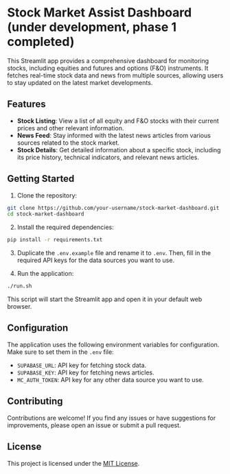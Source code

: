 # Stock Market Assist Dashboard (under development, phase 1 completed)

This Streamlit app provides a comprehensive dashboard for monitoring stocks, including equities and futures and options (F&O) instruments. It fetches real-time stock data and news from multiple sources, allowing users to stay updated on the latest market developments.

## Features

- **Stock Listing**: View a list of all equity and F&O stocks with their current prices and other relevant information.
- **News Feed**: Stay informed with the latest news articles from various sources related to the stock market.
- **Stock Details**: Get detailed information about a specific stock, including its price history, technical indicators, and relevant news articles.

## Getting Started

1. Clone the repository:

  ```bash
  git clone https://github.com/your-username/stock-market-dashboard.git
  cd stock-market-dashboard
  ```

2. Install the required dependencies:

  ```bash
  pip install -r requirements.txt
  ```

3. Duplicate the `.env.example` file and rename it to `.env`. Then, fill in the required API keys for the data sources you want to use.

4. Run the application:

  ```bash
  ./run.sh
  ```

  This script will start the Streamlit app and open it in your default web browser.

## Configuration

The application uses the following environment variables for configuration. Make sure to set them in the `.env` file:

- `SUPABASE_URL`: API key for fetching stock data.
- `SUPABASE_KEY`: API key for fetching news articles.
- `MC_AUTH_TOKEN`: API key for any other data source you want to use.

## Contributing

Contributions are welcome! If you find any issues or have suggestions for improvements, please open an issue or submit a pull request.

## License

This project is licensed under the [MIT License](LICENSE).
